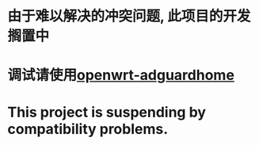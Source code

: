 # 由于难以解决的冲突问题, 此项目的开发搁置中

# 调试请使用[openwrt-adguardhome](https://github.com/KFERMercer/openwrt-adguardhome)

# This project is suspending by compatibility problems.
